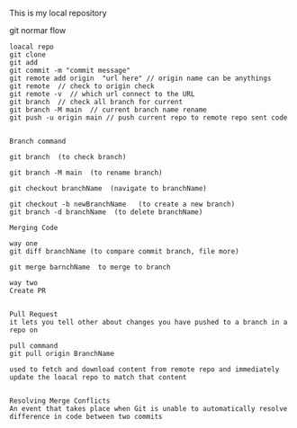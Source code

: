 This is my local repository 

git normar flow 

    loacal repo
    git clone
    git add 
    git commit -m "commit message"
    git remote add origin  "url here" // origin name can be anythings
    git remote  // check to origin check
    git remote -v  // which url connect to the URL
    git branch  // check all branch for current
    git branch -M main  // current branch name rename 
    git push -u origin main // push current repo to remote repo sent code 
    

    Branch command

    git branch  (to check branch)

    git branch -M main  (to rename branch)

    git checkout branchName  (navigate to branchName)

    git checkout -b newBranchName   (to create a new branch)
    git branch -d branchName  (to delete branchName)

    Merging Code

    way one 
    git diff branchName (to compare commit branch, file more)

    git merge barnchName  to merge to branch

    way two 
    Create PR


    Pull Request 
    it lets you tell other about changes you have pushed to a branch in a repo on

    pull command 
    git pull origin BranchName

    used to fetch and download content from remote repo and immediately update the loacal repo to match that content


    Resolving Merge Conflicts
    An event that takes place when Git is unable to automatically resolve difference in code between two commits
    

